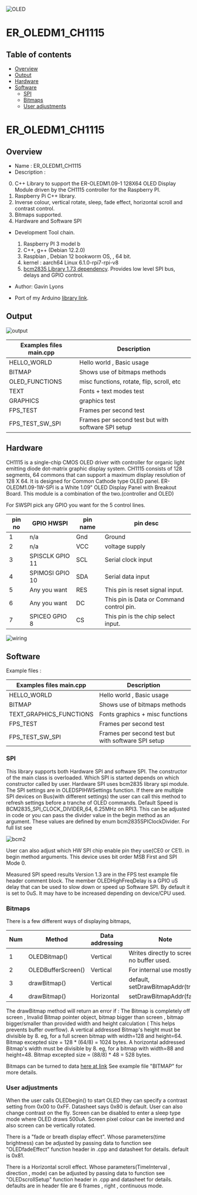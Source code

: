 
![ OLED ](https://github.com/gavinlyonsrepo/ER_OLEDM1_CH1115/blob/main/extras/image/oled.jpg)

# ER_OLEDM1_CH1115

## Table of contents

  * [Overview](#overview)
  * [Output](#output)
  * [Hardware](#hardware)
  * [Software](#software)
	* [SPI](#spi)
	* [Bitmaps](#bitmaps)
	* [User adjustments](#user-adjustments)


# ER_OLEDM1_CH1115

## Overview

* Name : ER_OLEDM1_CH1115
* Description :

0. C++ Library to support the ER-OLEDM1.09-1 128X64 OLED Display Module
   driven by the CH1115 controller for the Raspberry PI.
1. Raspberry Pi C++ library.
2. Inverse colour, vertical rotate, sleep, fade effect, horizontal scroll and contrast control.
3. Bitmaps supported.
4. Hardware and Software SPI

* Development Tool chain.
	1. Raspberry PI 3 model b
	2. C++, g++ (Debian 12.2.0)
	3. Raspbian , Debian 12 bookworm OS, , 64 bit.
	4. kernel : aarch64 Linux 6.1.0-rpi7-rpi-v8
	5. [bcm2835 Library 1.73 dependency](http://www.airspayce.com/mikem/bcm2835/). Provides low level SPI bus, delays and GPIO control.

* Author: Gavin Lyons
* Port of my Arduino [library link](https://github.com/gavinlyonsrepo/ER_OLEDM1_CH1115).

## Output

![ output ](https://github.com/gavinlyonsrepo/ER_OLEDM1_CH1115_PICO/blob/main/extra/image/all.jpg)


| Examples files main.cpp  | Description |
| ------ | ------ |
| HELLO_WORLD | Hello world , Basic usage |
| BITMAP | Shows use of bitmaps methods  |
| OLED_FUNCTIONS | misc functions, rotate, flip, scroll,  etc|
| TEXT | Fonts + text modes test |
| GRAPHICS |  graphics test |
| FPS_TEST |  Frames per second test  |
| FPS_TEST_SW_SPI | Frames per second test but with software SPI setup|

## Hardware

CH1115 is a single-chip CMOS OLED driver with controller for organic light emitting diode dot-matrix graphic display system. CH1115 consists of 128 segments, 64 commons that can support a maximum display resolution of 128 X 64. It is designed for Common Cathode type OLED panel. ER-OLEDM1.09-1W-SPI is a White 1.09" OLED Display Panel with Breakout Board. This module is a combination of the two.(controller and OLED)

For SWSPI pick any GPIO you want for the 5 control lines.

| pin no| GPIO HWSPI | pin name | pin desc |
|---|---|---| ---|
| 1 | n/a |Gnd | Ground |
| 2 | n/a |VCC | voltage supply |
| 3 | SPISCLK GPIO 11 |SCL | Serial clock input |
| 4 | SPIMOSI GPIO 10 |SDA | Serial data input |
| 5 | Any you want | RES | This pin is reset signal input.  |
| 6 | Any you want | DC | This pin is Data or Command control pin. |
| 7 | SPICEO GPIO 8 | CS | This pin is the chip select input.  |

![ wiring ](https://github.com/gavinlyonsrepo/Display_Lib_RPI/blob/main/extra/images/wiring.png)

## Software


Example files : 

| Examples files main.cpp  | Description |
| ------ | ------ |
| HELLO_WORLD | Hello world , Basic usage |
| BITMAP | Shows use of bitmaps methods  |
| TEXT_GRAPHICS_FUNCTIONS | Fonts graphics + misc functions |
| FPS_TEST |  Frames per second test  |
| FPS_TEST_SW_SPI | Frames per second test but with software SPI setup|


### SPI

This library supports both Hardware SPI and software SPI.
The constructor of the main class is overloaded.
Which SPI is started depends on which constructor called by user.
Hardware SPI uses bcm2835 library spi module.
The SPI settings are in OLEDSPIHWSettings function.
If there are multiple SPI devices on Bus(with different settings) the user can call this method
to refresh settings before a tranche of OLED commands.
Default Speed is BCM2835_SPI_CLOCK_DIVIDER_64,
6.25MHz on RPI3. This can be adjusted in code or you can pass
the divider value in the begin method as an argument. These values are
defined by enum bcm2835SPIClockDivider. For full list see

![bcm2](https://github.com/gavinlyonsrepo/NOKIA_5110_RPI/blob/main/extra/images/bcm2.png)

User can also adjust which HW SPI chip enable pin they use(CE0 or CE1).
in begin method  arguments. This device uses bit order MSB First and SPI Mode 0.

Measured SPI speed results Version 1.3 are in the FPS test example file header comment block.
The member OLEDHighFreqDelay is a GPIO uS delay that
can be used to slow down or speed up Software SPI.
By default it is set to 0uS. It may have to be increased depending on device/CPU used.


### Bitmaps

There is a few different ways of displaying bitmaps,

| Num | Method |  Data addressing | Note |
| ------ | ------  | ------ |  ------ |
| 1 | OLEDBitmap() |  Vertical |  Writes directly to screen , no buffer used. |
| 2 | OLEDBufferScreen() |  Vertical  | For internal use mostly |
| 3 | drawBitmap() |  Vertical | default, setDrawBitmapAddr(true) |
| 4 | drawBitmap() |  Horizontal | setDrawBitmapAddr(false) |

The drawBitmap method will return an error if : The Bitmap is completely off screen ,
Invalid Bitmap pointer object, bitmap bigger than screen , bitmap bigger/smaller than provided width and height calculation
( This helps prevents buffer overflow).
A vertical addressed Bitmap's height must be divisible by 8. eg, for a full screen bitmap with width=128 and height=64.
Bitmap excepted size = 128 * (64/8) = 1024 bytes.
A horizontal addressed Bitmap's width must be divisible by 8. eg, for a bitmap with width=88 and height=48.
Bitmap excepted size = (88/8) * 48 = 528 bytes.

Bitmaps can be turned to data [here at link]( https://javl.github.io/image2cpp/)
See example file "BITMAP" for more details.

### User adjustments

When the user calls OLEDbegin() to start OLED they can specify a contrast setting from 0x00 to 0xFF. Datasheet says 0x80 is default. User can also change contrast on the fly.
Screen can be disabled to enter a sleep type mode where OLED draws 500uA.
Screen pixel colour can be inverted and also screen can be vertically rotated.

There is a "fade or breath display effect". Whose parameters(time brightness) can be adjusted by passing data to function see "OLEDfadeEffect" function header  in .cpp and datasheet for details.
default is 0x81.

There is a  Horizontal scroll effect. Whose parameters(TimeInterval , direction , mode)
can be adjusted by passing data to function see "OLEDscrollSetup" function header in .cpp and datasheet for details. defaults are in header file are 6 frames , right , continuous mode.


